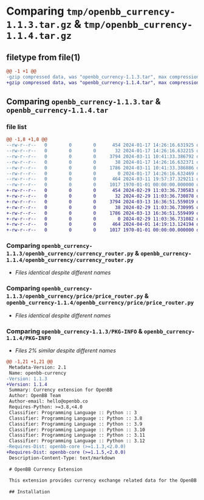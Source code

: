 # Comparing `tmp/openbb_currency-1.1.3.tar.gz` & `tmp/openbb_currency-1.1.4.tar.gz`

## filetype from file(1)

```diff
@@ -1 +1 @@
-gzip compressed data, was "openbb_currency-1.1.3.tar", max compression
+gzip compressed data, was "openbb_currency-1.1.4.tar", max compression
```

## Comparing `openbb_currency-1.1.3.tar` & `openbb_currency-1.1.4.tar`

### file list

```diff
@@ -1,8 +1,8 @@
--rw-r--r--   0        0        0      454 2024-01-17 14:26:16.631925 openbb_currency-1.1.3/README.md
--rw-r--r--   0        0        0       32 2024-01-17 14:26:16.632215 openbb_currency-1.1.3/openbb_currency/__init__.py
--rw-r--r--   0        0        0     3794 2024-03-11 10:41:33.386792 openbb_currency-1.1.3/openbb_currency/currency_router.py
--rw-r--r--   0        0        0       38 2024-01-17 14:26:16.632371 openbb_currency-1.1.3/openbb_currency/price/__init__.py
--rw-r--r--   0        0        0     1786 2024-03-11 10:41:33.386886 openbb_currency-1.1.3/openbb_currency/price/price_router.py
--rw-r--r--   0        0        0        0 2024-01-17 14:26:16.632469 openbb_currency-1.1.3/openbb_currency/py.typed
--rw-r--r--   0        0        0      464 2024-03-11 19:57:37.329211 openbb_currency-1.1.3/pyproject.toml
--rw-r--r--   0        0        0     1017 1970-01-01 00:00:00.000000 openbb_currency-1.1.3/PKG-INFO
+-rw-r--r--   0        0        0      454 2024-02-29 11:03:36.730583 openbb_currency-1.1.4/README.md
+-rw-r--r--   0        0        0       32 2024-02-29 11:03:36.730878 openbb_currency-1.1.4/openbb_currency/__init__.py
+-rw-r--r--   0        0        0     3794 2024-03-13 16:36:51.559019 openbb_currency-1.1.4/openbb_currency/currency_router.py
+-rw-r--r--   0        0        0       38 2024-02-29 11:03:36.730995 openbb_currency-1.1.4/openbb_currency/price/__init__.py
+-rw-r--r--   0        0        0     1786 2024-03-13 16:36:51.559499 openbb_currency-1.1.4/openbb_currency/price/price_router.py
+-rw-r--r--   0        0        0        0 2024-02-29 11:03:36.731082 openbb_currency-1.1.4/openbb_currency/py.typed
+-rw-r--r--   0        0        0      464 2024-04-01 14:19:13.124194 openbb_currency-1.1.4/pyproject.toml
+-rw-r--r--   0        0        0     1017 1970-01-01 00:00:00.000000 openbb_currency-1.1.4/PKG-INFO
```

### Comparing `openbb_currency-1.1.3/openbb_currency/currency_router.py` & `openbb_currency-1.1.4/openbb_currency/currency_router.py`

 * *Files identical despite different names*

### Comparing `openbb_currency-1.1.3/openbb_currency/price/price_router.py` & `openbb_currency-1.1.4/openbb_currency/price/price_router.py`

 * *Files identical despite different names*

### Comparing `openbb_currency-1.1.3/PKG-INFO` & `openbb_currency-1.1.4/PKG-INFO`

 * *Files 2% similar despite different names*

```diff
@@ -1,21 +1,21 @@
 Metadata-Version: 2.1
 Name: openbb-currency
-Version: 1.1.3
+Version: 1.1.4
 Summary: Currency extension for OpenBB
 Author: OpenBB Team
 Author-email: hello@openbb.co
 Requires-Python: >=3.8,<4.0
 Classifier: Programming Language :: Python :: 3
 Classifier: Programming Language :: Python :: 3.8
 Classifier: Programming Language :: Python :: 3.9
 Classifier: Programming Language :: Python :: 3.10
 Classifier: Programming Language :: Python :: 3.11
 Classifier: Programming Language :: Python :: 3.12
-Requires-Dist: openbb-core (>=1.1.3,<2.0.0)
+Requires-Dist: openbb-core (>=1.1.5,<2.0.0)
 Description-Content-Type: text/markdown
 
 # OpenBB Currency Extension
 
 This extension provides currency exchange related data for the OpenBB Platform.
 
 ## Installation
```


